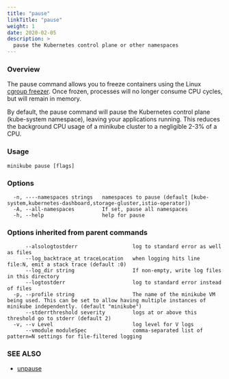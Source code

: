 ```yaml
---
title: "pause"
linkTitle: "pause"
weight: 1
date: 2020-02-05
description: >
  pause the Kubernetes control plane or other namespaces
---
```


### Overview

The pause command allows you to freeze containers using the Linux [cgroup freezer](https://www.kernel.org/doc/Documentation/cgroup-v1/freezer-subsystem.txt). Once frozen, processes will no longer consume CPU cycles, but will remain in memory.

By default, the pause command will pause the Kubernetes control plane (kube-system namespace), leaving your applications running. This reduces the background CPU usage of a minikube cluster to a negligible 2-3% of a CPU.

### Usage

```
minikube pause [flags]
```

### Options

```
  -n, ----namespaces strings   namespaces to pause (default [kube-system,kubernetes-dashboard,storage-gluster,istio-operator])
  -A, --all-namespaces         If set, pause all namespaces
  -h, --help                   help for pause
```

### Options inherited from parent commands

```
      --alsologtostderr                  log to standard error as well as files
      --log_backtrace_at traceLocation   when logging hits line file:N, emit a stack trace (default :0)
      --log_dir string                   If non-empty, write log files in this directory
      --logtostderr                      log to standard error instead of files
  -p, --profile string                   The name of the minikube VM being used. This can be set to allow having multiple instances of minikube independently. (default "minikube")
      --stderrthreshold severity         logs at or above this threshold go to stderr (default 2)
  -v, --v Level                          log level for V logs
      --vmodule moduleSpec               comma-separated list of pattern=N settings for file-filtered logging
```

### SEE ALSO

* [unpause](unpause.md)

